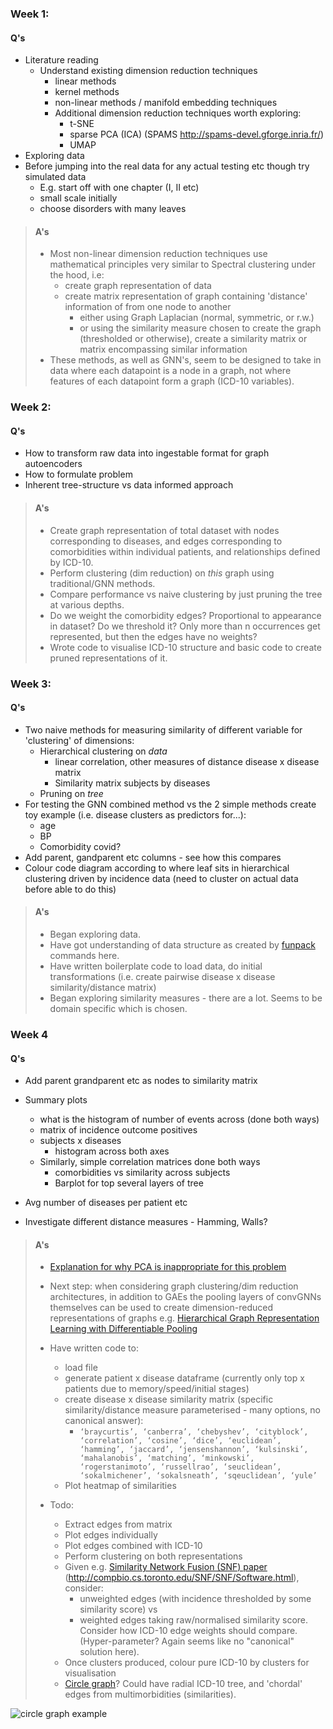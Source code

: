 ### Week 1:

#### Q's
- Literature reading
  - Understand existing dimension reduction techniques
       - linear methods
       - kernel methods
       - non-linear methods / manifold embedding techniques
       - Additional dimension reduction techniques worth exploring:
          - t-SNE
          - sparse PCA (ICA) (SPAMS http://spams-devel.gforge.inria.fr/)
          - UMAP
- Exploring data
- Before jumping into the real data for any actual testing etc though try simulated data
  - E.g. start off with one chapter (I, II etc)
  - small scale initially
  - choose disorders with many leaves

> #### A's
> 
> - Most non-linear dimension reduction techniques use mathematical principles very similar to Spectral clustering under the hood, i.e:
>    - create graph representation of data
>    - create matrix representation of graph containing 'distance' information of from one node to another  
>        - either using Graph Laplacian (normal, symmetric, or r.w.)  
>        - or using the similarity measure chosen to create the graph (thresholded or otherwise), create a similarity matrix or matrix encompassing similar information
> - These methods, as well as GNN's, seem to be designed to take in data where each datapoint is a node in a graph, not where features of each datapoint form a graph (ICD-10 variables).

### Week 2:

#### Q's

- How to transform raw data into ingestable format for graph autoencoders
- How to formulate problem
- Inherent tree-structure vs data informed approach

> #### A's
> 
> - Create graph representation of total dataset with nodes corresponding to diseases, and edges corresponding to comorbidities within individual patients, and relationships defined by ICD-10.
> - Perform clustering (dim reduction) on _this_ graph using traditional/GNN methods.
> - Compare performance vs naive clustering by just pruning the tree at various depths.
> - Do we weight the comorbidity edges? Proportional to appearance in dataset? Do we threshold it? Only more than n occurrences get represented, but then the edges have no weights?
> - Wrote code to visualise ICD-10 structure and basic code to create pruned representations of it.

### Week 3:

#### Q's

- Two naive methods for measuring similarity of different variable for 'clustering' of dimensions:
  - Hierarchical clustering on _data_ 
      - linear correlation, other measures of distance disease x disease matrix
      - Similarity matrix subjects by diseases
  - Pruning on _tree_
- For testing the GNN combined method vs the 2 simple methods create toy example (i.e. disease clusters as predictors for...):
  - age
  - BP
  - Comorbidity covid?
- Add parent, gandparent etc columns - see how this compares
- Colour code diagram according to where leaf sits in hierarchical clustering driven by incidence data (need to cluster on actual data before able to do this)

> #### A's
> 
> - Began exploring data.
> - Have got understanding of data structure as created by [funpack](https://github.com/ja-ox/red-tree/wiki/Data) commands here.
> - Have written boilerplate code to load data, do initial transformations (i.e. create pairwise disease x disease similarity/distance matrix)
> - Began exploring similarity measures - there are a lot. Seems to be domain specific which is chosen.

### Week 4

#### Q's

- Add parent grandparent etc as nodes to similarity matrix
- Summary plots
  - what is the histogram of number of events across (done both ways)
  - matrix of incidence outcome positives
  - subjects x diseases
    - histogram across both axes
  - Similarly, simple correlation matrices done both ways
    - comorbidities vs similarity across subjects
    - Barplot for top several layers of tree

- Avg number of diseases per patient etc
- Investigate different distance measures - Hamming, Walls?

> #### A's
>
>- [Explanation for why PCA is inappropriate for this problem](https://stats.stackexchange.com/questions/159705/would-pca-work-for-boolean-binary-data-types)
>- Next step: when considering graph clustering/dim reduction architectures, in addition to GAEs the pooling layers of convGNNs themselves can be used to create dimension-reduced representations of graphs e.g. [Hierarchical Graph Representation Learning with Differentiable Pooling](https://arxiv.org/pdf/1806.08804.pdf)
>
>- Have written code to:
>   - load file
>   - generate patient x disease dataframe (currently only top x patients due to memory/speed/initial stages)
>   - create disease x disease similarity matrix (specific similarity/distance measure parameterised - many options, no canonical answer):
>      -  `‘braycurtis’, ‘canberra’, ‘chebyshev’, ‘cityblock’, ‘correlation’, ‘cosine’, ‘dice’, ‘euclidean’, ‘hamming’, ‘jaccard’, ‘jensenshannon’, ‘kulsinski’, ‘mahalanobis’, ‘matching’, ‘minkowski’, ‘rogerstanimoto’, ‘russellrao’, ‘seuclidean’, ‘sokalmichener’, ‘sokalsneath’, ‘sqeuclidean’, ‘yule’`
>   - Plot heatmap of similarities
>- Todo:
>   - Extract edges from matrix
>   - Plot edges individually
>   - Plot edges combined with ICD-10
>   - Perform clustering on both representations
>   - Given e.g. [Similarity Network Fusion (SNF) paper](https://www.nature.com/articles/nmeth.2810) (http://compbio.cs.toronto.edu/SNF/SNF/Software.html), consider:
>        - unweighted edges (with incidence thresholded by some similarity score) vs 
>        - weighted edges taking raw/normalised similarity score.   
>     Consider how ICD-10 edge weights should compare. (Hyper-parameter? Again seems like no "canonical" solution here).
>   - Once clusters produced, colour pure ICD-10 by clusters for visualisation
>   - [Circle graph](https://en.wikipedia.org/wiki/Circle_graph#Chromatic_number)? Could have radial ICD-10 tree, and 'chordal' edges from multimorbidities (similarities).

![circle graph example](https://upload.wikimedia.org/wikipedia/commons/3/3f/Ageev_5X_circle_graph.svg)
